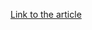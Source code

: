 [Link to the article](https://ptsecurity.com/ww-en/analytics/pt-esc-threat-intelligence/paas-or-how-hackers-evade-antivirus-software/)
